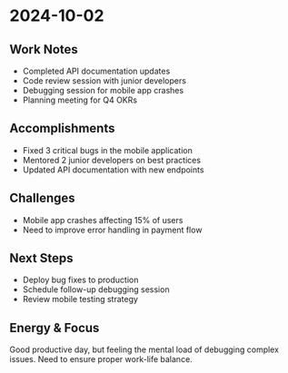 # 2024-10-02

## Work Notes
- Completed API documentation updates
- Code review session with junior developers
- Debugging session for mobile app crashes
- Planning meeting for Q4 OKRs

## Accomplishments
- Fixed 3 critical bugs in the mobile application
- Mentored 2 junior developers on best practices
- Updated API documentation with new endpoints

## Challenges
- Mobile app crashes affecting 15% of users
- Need to improve error handling in payment flow

## Next Steps
- Deploy bug fixes to production
- Schedule follow-up debugging session
- Review mobile testing strategy

## Energy & Focus
Good productive day, but feeling the mental load of debugging complex issues. Need to ensure proper work-life balance.